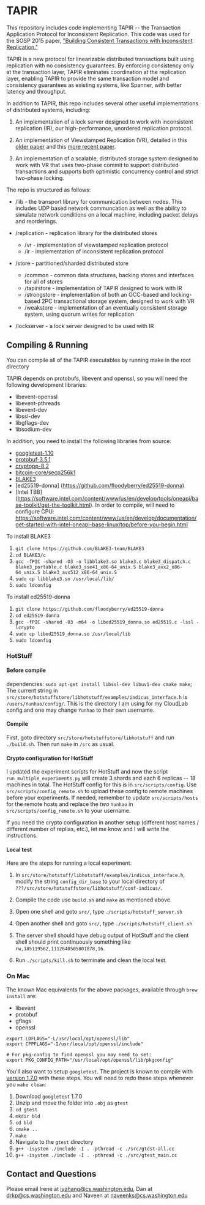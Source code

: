 # TAPIR

This repository includes code implementing TAPIR -- the Transaction
Application Protocol for Inconsistent Replication. This code was used
for the SOSP 2015 paper, ["Building Consistent Transactions with
Inconsistent Replication."](http://dl.acm.org/authorize?N93281)

TAPIR is a new protocol for linearizable distributed transactions
built using replication with no consistency guarantees. By enforcing
consistency only at the transaction layer, TAPIR eliminates
coordination at the replication layer, enabling TAPIR to provide the
same transaction model and consistency guarantees as existing systems,
like Spanner, with better latency and throughput.

In addition to TAPIR, this repo includes several other useful
implementations of distributed systems, including:

1. An implementation of a lock server designed to work with
   inconsistent replication (IR), our high-performance, unordered
   replication protocol.

2. An implementation of Viewstamped Replication (VR), detailed in this
   [older paper](http://dl.acm.org/citation.cfm?id=62549) and this
   [more recent paper](http://18.7.29.232/handle/1721.1/71763).

3. An implementation of a scalable, distributed storage system
   designed to work with VR that uses two-phase commit to support
   distributed transactions and supports both optimistic concurrency
   control and strict two-phase locking.

The repo is structured as follows:

- /lib - the transport library for communication between nodes. This
  includes UDP based network communcation as well as the ability to
  simulate network conditions on a local machine, including packet
  delays and reorderings.

- /replication - replication library for the distributed stores
  - /vr - implementation of viewstamped replication protocol
  - /ir - implementation of inconsistent replication protocol

- /store - partitioned/sharded distributed store
  - /common - common data structures, backing stores and interfaces for all of stores
  - /tapirstore - implementation of TAPIR designed to work with IR
  - /strongstore - implementation of both an OCC-based and locking-based 2PC transactional
  storage system, designed to work with VR
  - /weakstore - implementation of an eventually consistent storage
    system, using quorum writes for replication

- /lockserver - a lock server designed to be used with IR

## Compiling & Running
You can compile all of the TAPIR executables by running make in the root directory

TAPIR depends on protobufs, libevent and openssl, so you will need the following development libraries:
- libevent-openssl
- libevent-pthreads
- libevent-dev
- libssl-dev
- libgflags-dev
- libsodium-dev

In addition, you need to install the following libraries from source:
- [googletest-1.10](https://github.com/google/googletest/releases/tag/release-1.10.0)
- [protobuf-3.5.1](https://github.com/protocolbuffers/protobuf/releases/tag/v3.5.1)
- [cryptopp-8.2](htps://cryptopp.com/cryptopp820.zip)
- [bitcoin-core/secp256k1](https://github.com/bitcoin-core/secp256k1/)
- [BLAKE3](https://github.com/BLAKE3-team/BLAKE3)
- [ed25519-donna] (https://github.com/floodyberry/ed25519-donna)
- [Intel TBB] (https://software.intel.com/content/www/us/en/develop/tools/oneapi/base-toolkit/get-the-toolkit.html). In order to compile, will need to configure CPU: https://software.intel.com/content/www/us/en/develop/documentation/get-started-with-intel-oneapi-base-linux/top/before-you-begin.html

To install BLAKE3
1. `git clone https://github.com/BLAKE3-team/BLAKE3`
2. `cd BLAKE3/c`
3. `gcc -fPIC -shared -O3 -o libblake3.so blake3.c blake3_dispatch.c blake3_portable.c blake3_sse41_x86-64_unix.S blake3_avx2_x86-64_unix.S blake3_avx512_x86-64_unix.S`
4. `sudo cp libblake3.so /usr/local/lib/`
5. `sudo ldconfig`

To install ed25519-donna 
1. `git clone https://github.com/floodyberry/ed25519-donna`
2. `cd ed25519-donna`
3. `gcc -fPIC -shared -O3 -m64 -o libed25519_donna.so ed25519.c -lssl -lcrypto`
4. `sudo cp libed25519_donna.so /usr/local/lib`
5. `sudo ldconfig`

### HotStuff

#### Before compile

dependencies: `sudo apt-get install libssl-dev libuv1-dev cmake make`; The current string in `src/store/hotstuffstore/libhotstuff/examples/indicus_interface.h` is `/users/Yunhao/config/`. This is the directory I am using for my CloudLab config and one may change `Yunhao` to their own username.

#### Compile

First, goto directory `src/store/hotstuffstore/libhotstuff` and run `./build.sh`. Then run `make` in `/src` as usual.

#### Crypto configuration for HotStuff

I updated the experiment scripts for HotStuff and now the script `run_multiple_experiments.py` will create 3 shards and each 6 replicas -- 18 machines in total. The HotStuff config for this is in `src/scripts/config`. Use `src/scripts/config_remote.sh` to upload these config to remote machines before your experiments. If needed, remember to update `src/scripts/hosts` for the remote hosts and replace the *two* `Yunhao` in `src/scripts/config_remote.sh` to your username.

If you need the crypto configuration in another setup (different host names / different number of replias, etc.), let me know and I will write the instructions.

#### Local test

Here are the steps for running a local experiment.

1. In `src/store/hotstuff/libhotstuff/examples/indicus_interface.h`, modify the string `config_dir_base` to your local directory of `???/src/store/hotstuffstore/libhotstuff/conf-indicus/`.

2. Compile the code use `build.sh` and `make` as mentioned above.

3. Open one shell and goto `src/`, type `./scripts/hotstuff_server.sh`

4. Open another shell and goto `src/`, type `./scripts/hotstuff_client.sh`

5. The server shell should have debug output of HotStuff and the client shell should print continuously something like `rw,185119562,1112640505801878,16`.

6. Run `./scripts/kill.sh` to terminate and clean the local test.


### On Mac
The known Mac equivalents for the above packages, available through `brew install` are:
- libevent
- protobuf
- gflags
- openssl
```# For compilers to find openssl you may need to set:
export LDFLAGS="-L/usr/local/opt/openssl/lib"
export CPPFLAGS="-I/usr/local/opt/openssl/include"

# For pkg-config to find openssl you may need to set:
export PKG_CONFIG_PATH="/usr/local/opt/openssl/lib/pkgconfig"
```

You'll also want to setup `googletest`. The project is known to compile with [version 1.7.0](https://github.com/google/googletest/releases/tag/release-1.7.0) with these steps. You will need to redo these steps whenever you `make clean`:
1. Download `googletest` 1.7.0
2. Unzip and move the folder into `.obj` as `gtest`
3. `cd gtest`
4. `mkdir bld`
5. `cd bld`
6. `cmake ..`
7. `make`
8. Navigate to the `gtest` directory
9. `g++ -isystem ./include -I . -pthread -c ./src/gtest-all.cc`
10. `g++ -isystem ./include -I . -pthread -c ./src/gtest_main.cc`

## Contact and Questions
Please email Irene at iyzhang@cs.washington.edu, Dan at drkp@cs.washington.edu and Naveen at naveenks@cs.washington.edu
